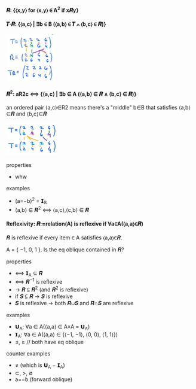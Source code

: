 #### 𝑹: {⟨x,y⟩ for ⟨x,y⟩ ∈ A<sup>2</sup> if x𝑹y}


#### 𝑻·𝑹: {⟨a,c⟩ | ∃b ∈ B (⟨a,b⟩ ∈ 𝑻 ∧ ⟨b,c⟩ ∈ 𝑹)} 

![](./relations2.gif)


#### 𝑹<sup>2</sup>: aR2c ⟺ {⟨a,c⟩ | ∃b ∈ A (⟨a,b⟩ ∈ 𝑹 ∧ ⟨b,c⟩ ∈ 𝑹)}

an ordered pair ⟨a,c⟩∈R2 means there's a "middle" b∈B that satisfies ⟨a,b⟩∈𝑹 and ⟨b,c⟩∈𝑹

![](./relations1.gif)

properties
- whw



examples
- (a=−b)<sup>2</sup> = 𝗜<sub>ℝ</sub>
- ⟨a,b⟩ ∈ 𝑹<sup>2</sup> ⟺ ⟨a,c⟩,⟨c,b⟩ ∈ 𝑹


#### Reflexivity: 𝑹:=relation(A) is reflexive if ∀a∈A(⟨a,a⟩∈𝑹)

𝑹 is reflexive if every item ∈ A satisfies ⟨a,a⟩∈𝑹.

A = { −1, 0, 1 }. Is the eq oblique contained in 𝑹?

properties
- ⟺ 𝗜<sub>A</sub> ⊆ 𝑹
- ⟺ 𝑹<sup>−1</sup> is reflexive
- → 𝑹 ⊆ 𝑹<sup>2</sup> (and 𝑹<sup>2</sup> is reflexive)
- if 𝑺 ⊆ 𝑹 → 𝑺 is reflexive
- 𝑺 is reflexive → both 𝑹∪𝑺 and 𝑹∩𝑺 are reflexive

examples
- 𝗨<sub>A</sub>: ∀a ∈ A(⟨a,a⟩ ∈ A×A = 𝗨<sub>A</sub>)
- 𝗜<sub>A</sub>: ∀a ∈ A(⟨a,a⟩ ∈ {⟨−1, −1⟩, ⟨0, 0⟩, ⟨1, 1⟩})
- ≤, ≥ <comment>// both have eq oblique</comment>

counter examples
- ≠ (which is 𝗨<sub>A</sub> − 𝗜<sub>A</sub>)
- ⊂, >, ∅
- a=−b (forward oblique)
